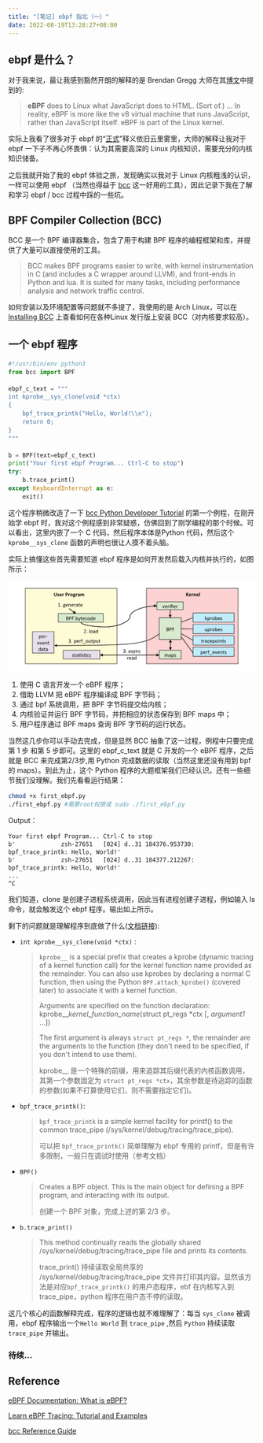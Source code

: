 ```yaml
---
title: "[笔记] ebpf 指北（一）"
date: 2022-08-19T13:28:27+08:00
---
```


## ebpf 是什么？

对于我来说，最让我感到豁然开朗的解释的是 Brendan Gregg 大师在其[博文](https://www.brendangregg.com/blog/2019-01-01/learn-ebpf-tracing.html)中提到的:

> **eBPF** does to Linux what JavaScript does to HTML. (Sort of.) … In reality, eBPF is more like the v8 virtual machine that runs JavaScript, rather than JavaScript itself. eBPF is part of the Linux kernel.

实际上我看了很多对于 ebpf 的“[正式](https://ebpf.io/what-is-ebpf#what-is-ebpf)”释义依旧云里雾里，大师的解释让我对于 ebpf 一下子不再心怀畏惧：认为其需要高深的 Linux 内核知识，需要充分的内核知识储备。

之后我就开始了我的 ebpf 体验之旅，发现确实以我对于 Linux 内核粗浅的认识，一样可以使用 ebpf （当然也得益于 [bcc](https://github.com/iovisor/bcc) 这一好用的工具），因此记录下我在了解和学习 ebpf / bcc 过程中踩的一些坑。

## BPF Compiler Collection (BCC)

BCC 是一个 BPF 编译器集合，包含了用于构建 BPF 程序的编程框架和库，并提供了大量可以直接使用的工具。

> BCC makes BPF programs easier to write, with kernel instrumentation in C (and includes a C wrapper around LLVM), and front-ends in Python and lua. It is suited for many tasks, including performance analysis and network traffic control.

如何安装以及环境配置等问题就不多提了，我使用的是 Arch Linux，可以在 [Installing BCC](https://github.com/iovisor/bcc/blob/master/INSTALL.md) 上查看如何在各种Linux 发行版上安装 BCC（对内核要求较高）。

## 一个 ebpf 程序

```python
#!/usr/bin/env python3
from bcc import BPF

ebpf_c_text = """
int kprobe__sys_clone(void *ctx)
{
    bpf_trace_printk("Hello, World!\\n");
    return 0;
}
"""

b = BPF(text=ebpf_c_text)
print("Your first ebpf Program... Ctrl-C to stop")
try:
    b.trace_print()
except KeyboardInterrupt as e:
    exit()
```

这个程序稍微改造了一下 [bcc Python Developer Tutorial](https://github.com/iovisor/bcc/blob/master/docs/tutorial_bcc_python_developer.md) 的第一个例程，在刚开始学 ebpf 时，我对这个例程感到非常疑惑，仿佛回到了刚学编程的那个时候。可以看出，这里内嵌了一个 C 代码，然后程序本体是Python 代码，然后这个 `kprobe__sys_clone`  函数的声明也很让人摸不着头脑。

实际上搞懂这些首先需要知道 ebpf 程序是如何开发然后载入内核并执行的，如图所示：

![ebpf](ebpf.png)

1. 使用 C 语言开发一个 eBPF 程序；
2. 借助 LLVM 把 eBPF 程序编译成 BPF 字节码；
3. 通过 bpf 系统调用，把 BPF 字节码提交给内核；
4. 内核验证并运行 BPF 字节码，并把相应的状态保存到 BPF maps 中；
5. 用户程序通过 BPF maps 查询 BPF 字节码的运行状态。

当然这几步你可以手动去完成，但是显然 BCC 抽象了这一过程，例程中只要完成第 1 步 和第 5 步即可。这里的 ebpf_c_text 就是 C 开发的一个 eBPF 程序，之后就是 BCC 来完成第2/3步,用 Python 完成数据的读取（当然这里还没有用到 bpf 的 maps）。到此为止，这个 Python 程序的大题框架我们已经认识。还有一些细节我们没理解。我们先看看运行结果：

```bash
chmod +x first_ebpf.py
./first_ebpf.py #需要root权限或 sudo ./first_ebpf.py
```

Output：

```text
Your first ebpf Program... Ctrl-C to stop
b'             zsh-27651   [024] d..31 184376.953730: bpf_trace_printk: Hello, World!'
b'             zsh-27651   [024] d..31 184377.212267: bpf_trace_printk: Hello, World!'
...
^C
```

我们知道，clone 是创建子进程系统调用，因此当有进程创建子进程，例如输入 ls 命令，就会触发这个 ebpf 程序。输出如上所示。

剩下的问题就是理解程序到底做了什么([文档链接](https://github.com/iovisor/bcc/blob/master/docs/reference_guide.md)):

+ `int kprobe__sys_clone(void *ctx)` :

    > `kprobe__` is a special prefix that creates a kprobe (dynamic tracing of a kernel function call) for the kernel function name provided as the remainder. You can also use kprobes by declaring a normal C function, then using the Python `BPF.attach_kprobe()` (covered later) to associate it with a kernel function.
    >
    > Arguments are specified on the function declaration: kprobe__*kernel_function_name*(struct pt_regs *ctx [, *argument1* ...])
    >
    > The first argument is always `struct pt_regs *`, the remainder are the arguments to the function (they don't need to be specified, if you don't intend to use them).
    >
    > kprobe__ 是一个特殊的前缀，用来追踪其后缀代表的内核函数调用，其第一个参数固定为 `struct pt_regs *ctx`，其余参数是待追踪的函数的参数(如果不打算使用它们，则不需要指定它们)。

+ `bpf_trace_printk()`: 

    > `bpf_trace_printk` is a simple kernel facility for printf() to the common trace_pipe (/sys/kernel/debug/tracing/trace_pipe). 
    >
    > 可以把 `bpf_trace_printk()` 简单理解为 ebpf 专用的 printf，但是有许多限制，一般只在调试时使用（参考文档） 

+ `BPF()`

    > Creates a BPF object. This is the main object for defining a BPF program, and interacting with its output.
    >
    > 创建一个 BPF 对象，完成上述的第 2/3 步。

+ `b.trace_print()`

    > This method continually reads the globally shared /sys/kernel/debug/tracing/trace_pipe file and prints its contents.
    >
    > trace_print() 持续读取全局共享的 /sys/kernel/debug/tracing/trace_pipe 文件并打印其内容。显然该方法是对应`bpf_trace_printk()` 的用户态程序，ebf 在内核写入到 trace_pipe，python 程序在用户态不停的读取。

这几个核心的函数解释完成，程序的逻辑也就不难理解了：每当 `sys_clone` 被调用，ebpf 程序输出一个`Hello World` 到 `trace_pipe` ,然后 `Python` 持续读取 `trace_pipe` 并输出。

### 待续…

## Reference

[eBPF Documentation:  What is eBPF?](https://ebpf.io/what-is-ebpf)

[Learn eBPF Tracing: Tutorial and Examples](https://www.brendangregg.com/blog/2019-01-01/learn-ebpf-tracing.html)

[bcc Reference Guide](https://github.com/iovisor/bcc/blob/master/docs/reference_guide.md)
